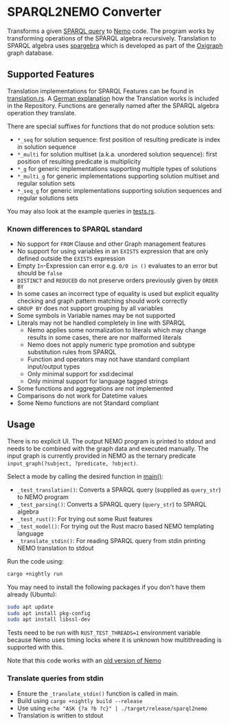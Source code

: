 # SPARQL2NEMO Converter
Transforms a given [SPARQL query](https://www.w3.org/TR/sparql11-query/) to [Nemo](https://github.com/knowsys/nemo) code. 
The program works by transforming operations of the SPARQL algebra recursively. 
Translation to SPARQL algebra uses [spargebra](https://docs.rs/spargebra/latest/spargebra/) which is developed as part of the 
[Oxigraph](https://docs.rs/oxigraph/latest/oxigraph/) graph database.

## Supported Features
Translation implementations for SPARQL Features can be found in [translation.rs](src/translation.rs).
A [German explanation](SPARQL2Nemo_explenation.pdf) how the Translation works is included in the Repository.
Functions are generally named after the SPARQL algebra operation they translate. 

There are special suffixes for functions that do not produce solution sets:
- `*_seq` for solution sequence: first position of resulting predicate is index in solution sequence
- `*_multi` for solution multiset (a.k.a. unordered solution sequence): first position of resulting predicate is multiplicity
- `*_g` for generic implementations supporting multiple types of solutions
- `*_multi_g` for generic implementations supporting solution multiset and regular solution sets
- `*_seq_g` for generic implementations supporting solution sequences and regular solutions sets

You may also look at the example queries in [tests.rs](src/tests.rs).

### Known differences to SPARQL standard
- No support for `FROM` Clause and other Graph management features
- No support for using variables in an `EXISTS` expression that are only defined outside the `EXISTS` expression
- Empty `In`-Expression can error e.g. `0/0 in ()` evaluates to an error but should be `false`
- `DISTINCT` and `REDUCED` do not preserve orders previously given by `ORDER BY`
- In some cases an incorrect type of equality is used but explicit equality checking and graph pattern matching should work correctly
- `GROUP BY` does not support grouping by all variables
- Some symbols in Variable names may be not supported
- Literals may not be handled completely in line with SPARQL
  - Nemo applies some normalization to literals which may change results in some cases, there are nor malformed literals
  - Nemo does not apply numeric type promotion and subtype substitution rules from SPARQL
  - Function and operators may not have standard compliant input/output types
  - Only minimal support for xsd:decimal
  - Only minimal support for language tagged strings
- Some functions and aggregations are not implemented
- Comparisons do not work for Datetime values
- Some Nemo functions are not Standard compliant

## Usage
There is no explicit UI. 
The output NEMO program is printed to stdout and needs to be combined with the graph data and executed manually. 
The input graph is currently provided in NEMO as the ternary predicate `input_graph(?subject, ?predicate, ?object)`.

Select a mode by calling the desired function in [main()](src/main.rs):
- `_test_translation()`: Converts a SPARQL query (supplied as `query_str`) to NEMO program
- `_test_parsing()`: Converts a SPARQL query (`query_str`) to SPARQL algebra
- `_test_rust()`: For trying out some Rust features
- `_test_model()`: For trying out the Rust macro based NEMO templating language
- `_translate_stdin()`: For reading SPARQL query from stdin printing NEMO translation to stdout

Run the code using:
```bash
cargo +nightly run
```

You may need to install the following packages if you don't have them already (Ubuntu):
```bash
sudo apt update
sudo apt install pkg-config
sudo apt install libssl-dev
```

Tests need to be run with `RUST_TEST_THREADS=1` environment variable because Nemo uses timing locks where it is unknown 
how multithreading is supported with this.

Note that this code works with an [old version of Nemo](https://github.com/knowsys/nemo/tree/36ca7d40295203099db04a501642b4686b2f2009)

### Translate queries from stdin
- Ensure the `_translate_stdin()` function is called in main.
- Build using `cargo +nightly build --release`
- Use using `echo "ASK {?a ?b ?c}" | ./target/release/sparql2nemo`
- Translation is written to stdout
